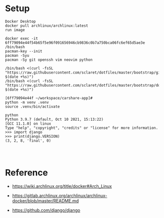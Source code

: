 # Setup

```
Docker Desktop
docker pull archlinux/archlinux:latest
run image

docker exec -it 6ff79094e44f54b65f5e96f091656946cb9836c0b7a750bca06fc6ef65d5ae3e /bin/bash
pacman-key --init
pacman -Syu 
pacman -Sy git openssh vim neovim python

/bin/bash <(curl -fsSL "https://raw.githubusercontent.com/sclaret/dotfiles/master/bootstrap/github?$(date +%s)")
/bin/bash <(curl -fsSL "https://raw.githubusercontent.com/sclaret/dotfiles/master/bootstrap/dotfiles?$(date +%s)")
```

```
[6ff79094e44f ~/workspace/carshare-app]# 
python -m venv .venv
source .venv/bin/activate

python
Python 3.9.7 (default, Oct 10 2021, 15:13:22) 
[GCC 11.1.0] on linux
Type "help", "copyright", "credits" or "license" for more information.
>>> import django
>>> print(django.VERSION)
(3, 2, 8, 'final', 0)




```


# Reference

- https://wiki.archlinux.org/title/docker#Arch_Linux
- https://gitlab.archlinux.org/archlinux/archlinux-docker/blob/master/README.md

- https://github.com/django/django
